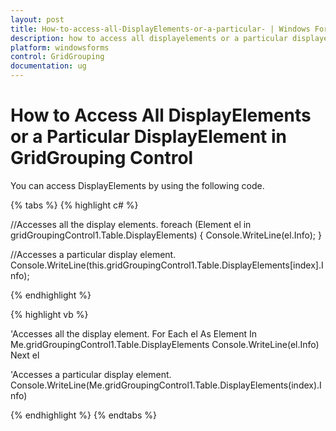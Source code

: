 ```yaml
---
layout: post
title: How-to-access-all-DisplayElements-or-a-particular- | Windows Forms | Syncfusion
description: how to access all displayelements or a particular displayelement in gridgrouping control
platform: windowsforms
control: GridGrouping
documentation: ug
---
```


# How to Access All DisplayElements or a Particular DisplayElement in GridGrouping Control

You can access DisplayElements by using the following code.

{% tabs %}
{% highlight c# %}

//Accesses all the display elements.
foreach (Element el in gridGroupingControl1.Table.DisplayElements)
{
    Console.WriteLine(el.Info);
}

//Accesses a particular display element.
Console.WriteLine(this.gridGroupingControl1.Table.DisplayElements[index].Info);

{% endhighlight %}

{% highlight vb %}

'Accesses all the display element.
For Each el As Element In Me.gridGroupingControl1.Table.DisplayElements
    Console.WriteLine(el.Info)
Next el

'Accesses a particular display element.
Console.WriteLine(Me.gridGroupingControl1.Table.DisplayElements(index).Info)

{% endhighlight %}
{% endtabs %}
